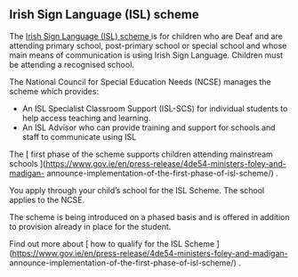##  Irish Sign Language (ISL) scheme

The [ Irish Sign Language (ISL) scheme
](https://www.gov.ie/en/publication/3283c-irish-sign-language-isl-scheme/) is
for children who are Deaf and are attending primary school, post-primary
school or special school and whose main means of communication is using Irish
Sign Language. Children must be attending a recognised school.

The National Council for Special Education Needs (NCSE) manages the scheme
which provides:

  * An ISL Specialist Classroom Support (ISL-SCS) for individual students to help access teaching and learning. 
  * An ISL Advisor who can provide training and support for schools and staff to communicate using ISL 

The [ first phase of the scheme supports children attending mainstream schools
](https://www.gov.ie/en/press-release/4de54-ministers-foley-and-madigan-
announce-implementation-of-the-first-phase-of-isl-scheme/) .

You apply through your child’s school for the ISL Scheme. The school applies
to the NCSE.

The scheme is being introduced on a phased basis and is offered in addition to
provision already in place for the student.

Find out more about [ how to qualify for the ISL Scheme
](https://www.gov.ie/en/press-release/4de54-ministers-foley-and-madigan-
announce-implementation-of-the-first-phase-of-isl-scheme/) .
